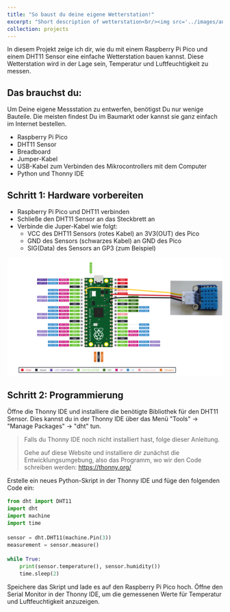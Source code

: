 ```yaml
---
title: "So baust du deine eigene Wetterstation!"
excerpt: "Short description of wetterstation<br/><img src='../images/anemometer.jpg'>"
collection: projects
---
```


<!-- Image source for anemometer
Image by <a href="https://pixabay.com/users/ritae-19628/?utm_source=link-attribution&utm_medium=referral&utm_campaign=image&utm_content=3977718">-Rita-👩‍🍳 und 📷 mit ❤</a> from <a href="https://pixabay.com//?utm_source=link-attribution&utm_medium=referral&utm_campaign=image&utm_content=3977718">Pixabay</a> -->

In diesem Projekt zeige ich dir, wie du mit einem Raspberry Pi Pico und einem 
DHT11 Sensor eine einfache Wetterstation bauen kannst. Diese Wetterstation wird in der Lage sein, Temperatur und Luftfeuchtigkeit zu messen.

## Das brauchst du:

Um Deine eigene Messstation zu entwerfen, benötigst Du nur wenige Bauteile. Die meisten findest Du im Baumarkt oder kannst sie ganz einfach im Internet bestellen. 

- Raspberry Pi Pico
- DHT11 Sensor
- Breadboard
- Jumper-Kabel
- USB-Kabel zum Verbinden des Mikrocontrollers mit dem Computer
- Python und Thonny IDE

## Schritt 1: Hardware vorbereiten

- Raspberry Pi Pico und DHT11 verbinden
- Schließe den DHT11 Sensor an das Steckbrett an
- Verbinde die Juper-Kabel wie folgt:
  - VCC des DHT11 Sensors (rotes Kabel) an 3V3(OUT) des Pico
  - GND des Sensors (schwarzes Kabel) an GND des Pico
  - SIG(Data) des Sensors an GP3 (zum Beispiel)

![Hardware](../images/hardware-pico.png)

## Schritt 2: Programmierung

Öffne die Thonny IDE und installiere die benötigte Bibliothek für den DHT11 Sensor. Dies kannst du in der Thonny IDE über das Menü "Tools" -> "Manage Packages" -> "dht" tun.

> Falls du Thonny IDE noch nicht installiert hast, folge dieser Anleitung.
> 
> Gehe auf diese Website und installiere dir zunächst die Entwicklungsumgebung, also das Programm, wo wir den Code schreiben werden: https://thonny.org/

Erstelle ein neues Python-Skript in der Thonny IDE und füge den folgenden Code ein:

```py
from dht import DHT11
import dht
import machine
import time

sensor = dht.DHT11(machine.Pin(3))
measurement = sensor.measure()

while True:
    print(sensor.temperature(), sensor.humidity())
    time.sleep(2)
```

Speichere das Skript und lade es auf den Raspberry Pi Pico hoch.
Öffne den Serial Monitor in der Thonny IDE, um die gemessenen Werte für Temperatur und Luftfeuchtigkeit anzuzeigen.
